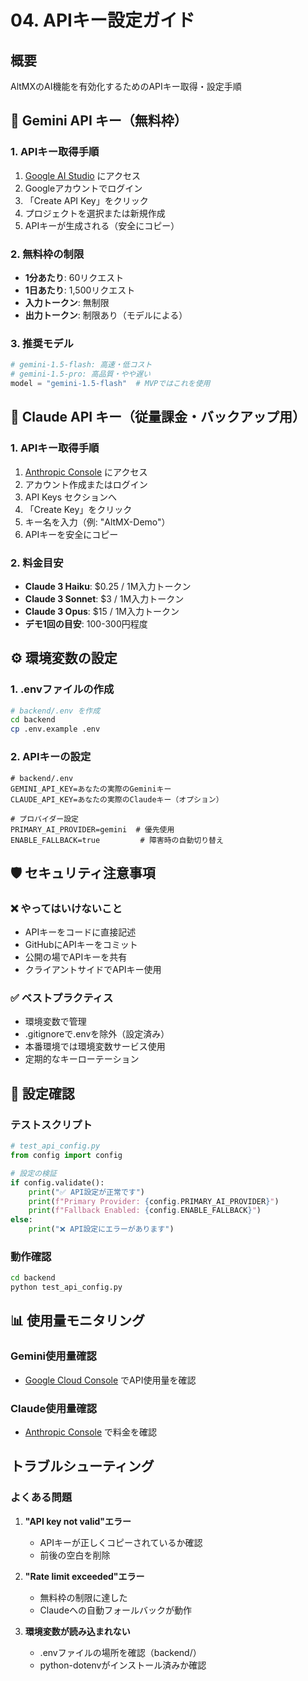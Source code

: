 # 04. APIキー設定ガイド

## 概要
AltMXのAI機能を有効化するためのAPIキー取得・設定手順

## 🔑 Gemini API キー（無料枠）

### 1. APIキー取得手順
1. [Google AI Studio](https://makersuite.google.com/app/apikey) にアクセス
2. Googleアカウントでログイン
3. 「Create API Key」をクリック
4. プロジェクトを選択または新規作成
5. APIキーが生成される（安全にコピー）

### 2. 無料枠の制限
- **1分あたり**: 60リクエスト
- **1日あたり**: 1,500リクエスト
- **入力トークン**: 無制限
- **出力トークン**: 制限あり（モデルによる）

### 3. 推奨モデル
```python
# gemini-1.5-flash: 高速・低コスト
# gemini-1.5-pro: 高品質・やや遅い
model = "gemini-1.5-flash"  # MVPではこれを使用
```

## 🔐 Claude API キー（従量課金・バックアップ用）

### 1. APIキー取得手順
1. [Anthropic Console](https://console.anthropic.com/) にアクセス
2. アカウント作成またはログイン
3. API Keys セクションへ
4. 「Create Key」をクリック
5. キー名を入力（例: "AltMX-Demo"）
6. APIキーを安全にコピー

### 2. 料金目安
- **Claude 3 Haiku**: $0.25 / 1M入力トークン
- **Claude 3 Sonnet**: $3 / 1M入力トークン  
- **Claude 3 Opus**: $15 / 1M入力トークン
- **デモ1回の目安**: 100-300円程度

## ⚙️ 環境変数の設定

### 1. .envファイルの作成
```bash
# backend/.env を作成
cd backend
cp .env.example .env
```

### 2. APIキーの設定
```env
# backend/.env
GEMINI_API_KEY=あなたの実際のGeminiキー
CLAUDE_API_KEY=あなたの実際のClaudeキー（オプション）

# プロバイダー設定
PRIMARY_AI_PROVIDER=gemini  # 優先使用
ENABLE_FALLBACK=true         # 障害時の自動切り替え
```

## 🛡️ セキュリティ注意事項

### ❌ やってはいけないこと
- APIキーをコードに直接記述
- GitHubにAPIキーをコミット
- 公開の場でAPIキーを共有
- クライアントサイドでAPIキー使用

### ✅ ベストプラクティス
- 環境変数で管理
- .gitignoreで.envを除外（設定済み）
- 本番環境では環境変数サービス使用
- 定期的なキーローテーション

## 🧪 設定確認

### テストスクリプト
```python
# test_api_config.py
from config import config

# 設定の検証
if config.validate():
    print("✅ API設定が正常です")
    print(f"Primary Provider: {config.PRIMARY_AI_PROVIDER}")
    print(f"Fallback Enabled: {config.ENABLE_FALLBACK}")
else:
    print("❌ API設定にエラーがあります")
```

### 動作確認
```bash
cd backend
python test_api_config.py
```

## 📊 使用量モニタリング

### Gemini使用量確認
- [Google Cloud Console](https://console.cloud.google.com/) でAPI使用量を確認

### Claude使用量確認  
- [Anthropic Console](https://console.anthropic.com/settings/usage) で料金を確認

## トラブルシューティング

### よくある問題
1. **"API key not valid"エラー**
   - APIキーが正しくコピーされているか確認
   - 前後の空白を削除
   
2. **"Rate limit exceeded"エラー**
   - 無料枠の制限に達した
   - Claudeへの自動フォールバックが動作

3. **環境変数が読み込まれない**
   - .envファイルの場所を確認（backend/）
   - python-dotenvがインストール済みか確認